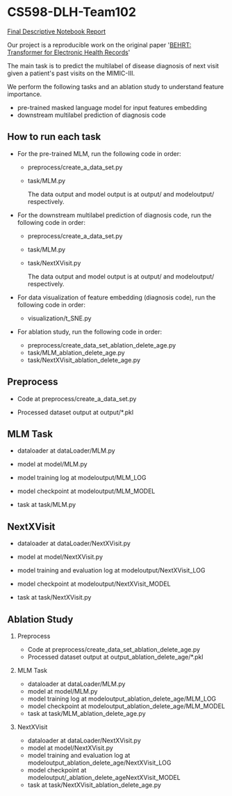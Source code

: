# CS598-DLH-Team102
[Final Descriptive Notebook Report](https://colab.research.google.com/drive/16gPDbmvg9Gw_OexvgwI7Co0oLd0m37K5?authuser=2#scrollTo=Rt-EtirHCFzY)

Our project is a reproducible work on the original paper '[BEHRT: Transformer for Electronic Health Records](https://www.nature.com/articles/s41598-020-62922-y)' 

The main task is to predict the multilabel of disease diagnosis of next visit given a patient's past visits on the MIMIC-III.

We perform the following tasks and an ablation study to understand feature importance.
  * pre-trained masked language model for input features embedding 
  * downstream multilabel prediction of diagnosis code

## How to run each task
* For the pre-trained MLM, run the following code in order:
   *  preprocess/create_a_data_set.py
   *  task/MLM.py
 
      The data output and model output is at output/ and modeloutput/ respectively.
      
*  For the downstream multilabel prediction of diagnosis code, run the following code in order:
   *  preprocess/create_a_data_set.py
   *  task/MLM.py
   *  task/NextXVisit.py

      The data output and model output is at output/ and modeloutput/ respectively.
  
* For data visualization of feature embedding (diagnosis code), run the following code in order:
    * visualization/t_SNE.py
      
* For ablation study, run the following code in order:
    * preprocess/create_data_set_ablation_delete_age.py
    *  task/MLM_ablation_delete_age.py
    * task/NextXVisit_ablation_delete_age.py
## Preprocess
* Code at preprocess/create_a_data_set.py

* Processed dataset output at output/*.pkl

## MLM Task
 * dataloader at  dataLoader/MLM.py

  * model at model/MLM.py

* model training log at modeloutput/MLM_LOG

* model checkpoint at modeloutput/MLM_MODEL

* task at task/MLM.py

## NextXVisit
* dataloader at  dataLoader/NextXVisit.py

* model at model/NextXVisit.py

* model training and evaluation log at modeloutput/NextXVisit_LOG

* model checkpoint at modeloutput/NextXVisit_MODEL

* task at task/NextXVisit.py

## Ablation Study
1. Preprocess
   * Code at preprocess/create_data_set_ablation_delete_age.py
   * Processed dataset output at output_ablation_delete_age/*.pkl

2. MLM Task
   * dataloader at  dataLoader/MLM.py
   * model at model/MLM.py
   * model training log at modeloutput_ablation_delete_age/MLM_LOG
   * model checkpoint at modeloutput_ablation_delete_age/MLM_MODEL
   * task at task/MLM_ablation_delete_age.py

3. NextXVisit
   * dataloader at  dataLoader/NextXVisit.py
   * model at model/NextXVisit.py
   * model training and evaluation log at modeloutput_ablation_delete_age/NextXVisit_LOG
   * model checkpoint at modeloutput/_ablation_delete_ageNextXVisit_MODEL
   * task at task/NextXVisit_ablation_delete_age.py
